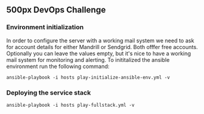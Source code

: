 ## 500px DevOps Challenge

### Environment initialization

In order to configure the server with a working mail system we need to ask for account details for either Mandrill or Sendgrid. Both offfer free accounts. Optionally you can leave the values empty, but it's nice to have a working mail system for monitoring and alerting. To inititalized the ansible environment run the following command:

	ansible-playbook -i hosts play-initialize-ansible-env.yml -v

### Deploying the service stack

	ansible-playbook -i hosts play-fullstack.yml -v


